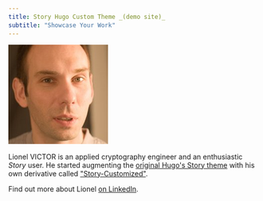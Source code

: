 ```yaml
---
title: Story Hugo Custom Theme _(demo site)_
subtitle: "Showcase Your Work"
---
```

![Lionel](/img/lionel-victor.jpg)

Lionel VICTOR is an applied cryptography engineer and an enthusiastic
_Story_ user. He started augmenting the [original Hugo's Story theme](https://github.com/xaprb/story)
with his own derivative called ["Story-Customized"](https://github.com/tchinchow/story-customized).

Find out more about Lionel [on LinkedIn](https://www.linkedin.com/in/lionelvictor).
